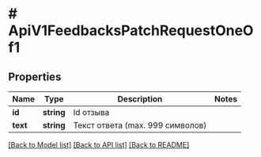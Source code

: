 # # ApiV1FeedbacksPatchRequestOneOf1

## Properties

Name | Type | Description | Notes
------------ | ------------- | ------------- | -------------
**id** | **string** | Id отзыва |
**text** | **string** | Текст ответа (max. 999 символов) |

[[Back to Model list]](../../README.md#models) [[Back to API list]](../../README.md#endpoints) [[Back to README]](../../README.md)

